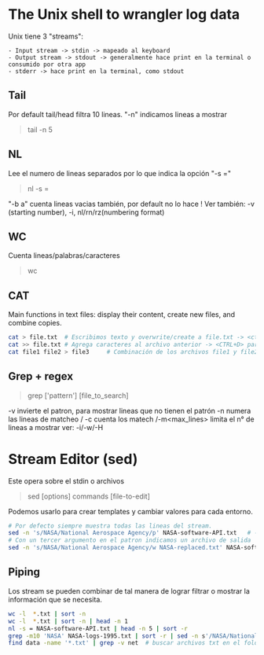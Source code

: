 # The Unix shell to wrangler log data

Unix tiene 3 "streams":

    - Input stream -> stdin -> mapeado al keyboard
    - Output stream -> stdout -> generalmente hace print en la terminal o consumido por otra app
    - stderr -> hace print en la terminal, como stdout

## Tail

Por default tail/head filtra 10 lineas. "-n" indicamos lineas a mostrar

> tail -n 5 <myFile>  

## NL

Lee el numero de lineas separados por lo que indica la opción "-s ="

> nl -s = <myFile>

"-b a" cuenta lineas vacias también, por default no lo hace
! Ver también: -v (starting number), -i, nl/rn/rz(numbering format)

## WC

Cuenta lineas/palabras/caracteres

> wc <myFile>

## CAT

Main functions in text files: display their content, create new files, and combine copies.

```bash
cat > file.txt  # Escribimos texto y overwrite/create a file.txt -> <ctrl+D> para volver a la terminal
cat >> file.txt # Agrega caracteres al archivo anterior -> <CTRL+D> para volver la terminal
cat file1 file2 > file3     # Combinación de los archivos file1 y file2
```

## Grep + regex

> grep ['pattern'] [file_to_search]

-v invierte el patron, para mostrar lineas que no tienen el patrón
-n numera las lineas de matcheo / -c cuenta los matech /-m<max_lines> limita el n° de lineas a mostrar
ver: -i/-w/-H

# Stream Editor (sed)

Este opera sobre el stdin o archivos

> sed [options] commands [file-to-edit]

Podemos usarlo para crear templates y cambiar valores para cada entorno.

```bash
# Por defecto siempre muestra todas las lineas del stream.
sed -n 's/NASA/National Aerospace Agency/p' NASA-software-API.txt   # -n y "p" -> imprime solo lineas con macheo
# Con un tercer argumento en el patron indicamos un archivo de salida
sed -n 's/NASA/National Aerospace Agency/w NASA-replaced.txt' NASA-software-API.txt
```

## Piping

Los stream se pueden combinar de tal manera de lograr filtrar o mostrar la información que se necesita.

```bash
wc -l  *.txt | sort -n
wc -l  *.txt | sort -n | head -n 1
nl -s = NASA-software-API.txt | head -n 5 | sort -r
grep -m10 'NASA' NASA-logs-1995.txt | sort -r | sed -n s'/NASA/National Aerospace Agency/p'
find data -name '*.txt' | grep -v net  # buscar archivos txt en el folder "data" y descarte los que tengan log en el nombre
```

